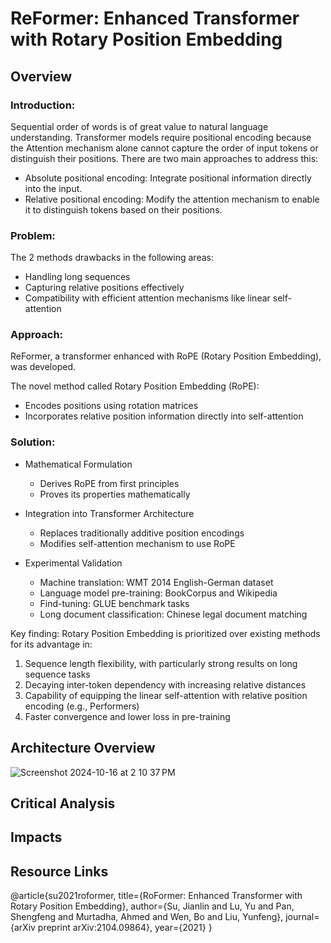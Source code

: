 # ReFormer: Enhanced Transformer with Rotary Position Embedding

## Overview

### Introduction: 
Sequential order of words is of great value to natural language understanding. Transformer models require positional encoding because the Attention mechanism alone cannot capture the order of input tokens or distinguish their positions. There are two main approaches to address this:
* Absolute positional encoding: Integrate positional information directly into the input.
* Relative positional encoding: Modify the attention mechanism to enable it to distinguish tokens based on their positions.
  
### Problem:

The 2 methods drawbacks in the following areas:

* Handling long sequences
* Capturing relative positions effectively
* Compatibility with efficient attention mechanisms like linear self-attention

### Approach: 

ReFormer, a transformer enhanced with RoPE (Rotary Position Embedding), was developed. 

The novel method called Rotary Position Embedding (RoPE):
* Encodes positions using rotation matrices
* Incorporates relative position information directly into self-attention

### Solution: 
* Mathematical Formulation
  - Derives RoPE from first principles
  - Proves its properties mathematically
   
* Integration into Transformer Architecture
  - Replaces traditionally additive position encodings
  - Modifies self-attention mechanism to use RoPE

* Experimental Validation
  - Machine translation: WMT 2014 English-German dataset
  - Language model pre-training: BookCorpus and Wikipedia
  - Find-tuning: GLUE benchmark tasks
  - Long document classification: Chinese legal document matching

Key finding: Rotary Position Embedding is prioritized over existing methods for its advantage in: 
1. Sequence length flexibility, with particularly strong results on long sequence tasks
2. Decaying inter-token dependency with increasing relative distances
3. Capability of equipping the linear self-attention with relative position encoding (e.g., Performers)
4. Faster convergence and lower loss in pre-training

## Architecture Overview
![Screenshot 2024-10-16 at 2 10 37 PM](https://github.com/user-attachments/assets/54942433-b592-45a0-9cae-3354d08b1971)
## Critical Analysis

## Impacts

## Resource Links
@article{su2021roformer,
  title={RoFormer: Enhanced Transformer with Rotary Position Embedding},
  author={Su, Jianlin and Lu, Yu and Pan, Shengfeng and Murtadha, Ahmed and Wen, Bo and Liu, Yunfeng},
  journal={arXiv preprint arXiv:2104.09864},
  year={2021}
}


